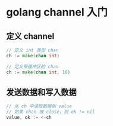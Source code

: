 # golang channel 入门

## 定义 channel

```go
// 定义 int 类型 chan
ch := make(chan int)

// 定义带缓冲区的 chan
ch := make(chan int, 10)
```

## 发送数据和写入数据

```go
// 从 ch 中读取数据到 value
// 如果 chan 被 close，则 ok != nil
value, ok := <-ch
```

